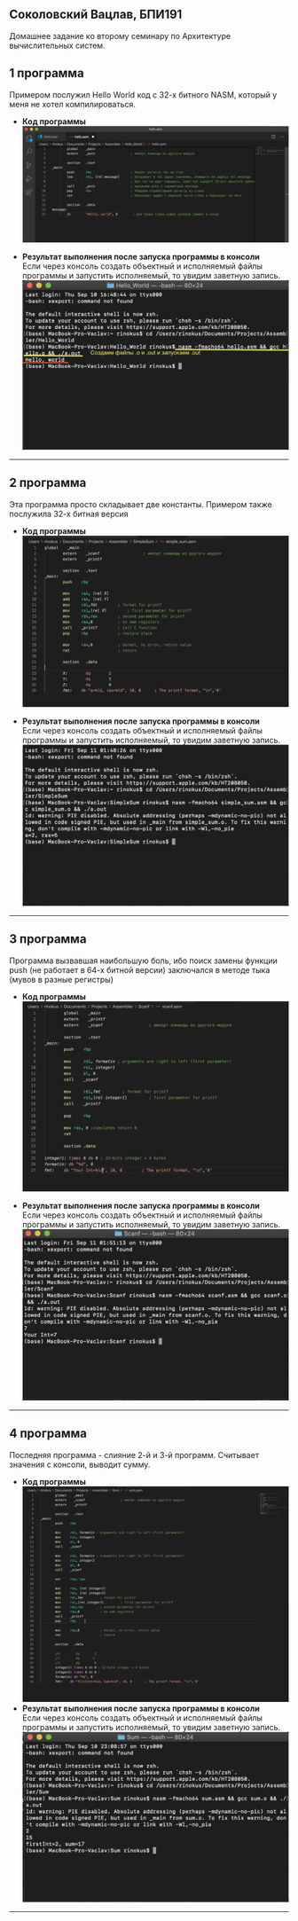 ## Соколовский Вацлав, БПИ191

Домашнее задание ко второму семинару по Архитектуре вычислительных систем.

## 1 программа

Примером послужил Hello World код с 32-х битного NASM, который у меня не хотел компилироваться.

- **Код программы**</br>
  ![](./pictures/Task1_Code.png)</br>

- **Результат выполнения после запуска программы в консоли**</br>
Если через консоль создать объектный и исполняемый файлы программы и запустить исполняемый, то увидим заветную запись.
  ![](./pictures/Task1_Output.png)</br>
---
## 2 программа

Эта программа просто складывает две константы. Примером также послужила 32-х битная версия

- **Код программы**</br>
  ![](./pictures/SimpleSum_Code.png)</br>
  
- **Результат выполнения после запуска программы в консоли**</br>
Если через консоль создать объектный и исполняемый файлы программы и запустить исполняемый, то увидим заветную запись.
  ![](./pictures/SimpleSum_Output.png)</br>

---

## 3 программа

Программа вызвавшая наибольшую боль, ибо поиск замены функции push (не работает в 64-х битной версии) заключался в методе тыка (мувов в разные регистры)

- **Код программы**</br>
  ![](./pictures/Scanf_Code.png)</br>
  
- **Результат выполнения после запуска программы в консоли**</br>
Если через консоль создать объектный и исполняемый файлы программы и запустить исполняемый, то увидим заветную запись.
  ![](./pictures/Scanf_Output.png)</br>
---

## 4 программа

Последняя программа - слияние 2-й и 3-й программ. Считывает значения с консоли, выводит сумму.

- **Код программы**</br>
  ![](./pictures/Sum_Code.png)</br>
- **Результат выполнения после запуска программы в консоли**</br>
Если через консоль создать объектный и исполняемый файлы программы и запустить исполняемый, то увидим заветную запись.
  ![](./pictures/Sum_Output.png)</br>

---
